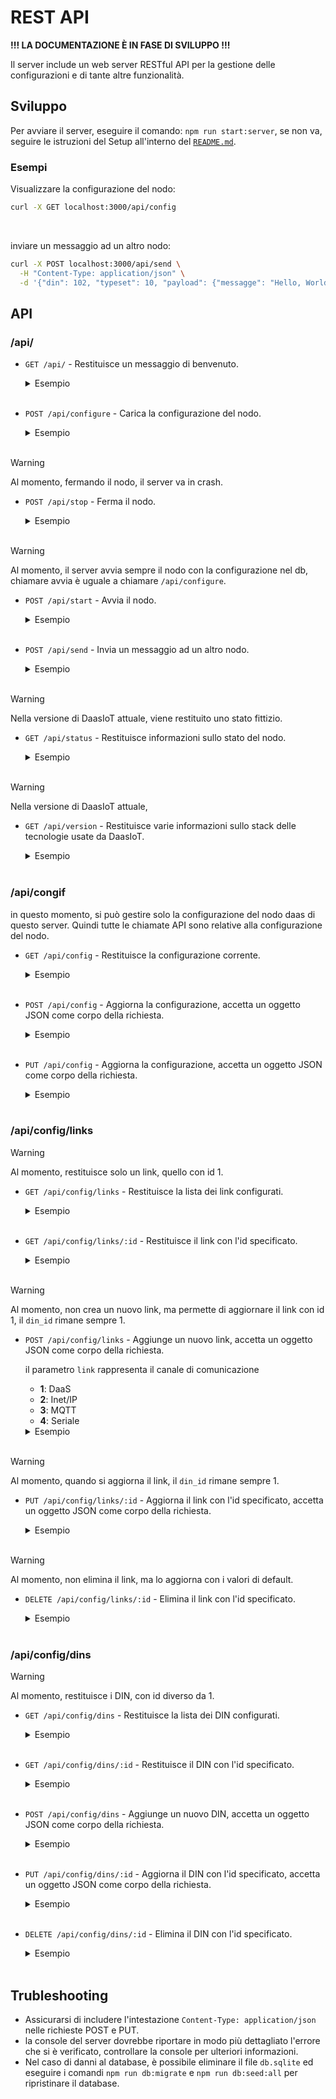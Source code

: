 <!-- 
curl -Xs GET     localhost:3000/api/
curl -Xs POST    localhost:3000/api/configure
curl -Xs POST    localhost:3000/api/stop
curl -Xs POST    localhost:3000/api/start
curl -Xs POST    localhost:3000/api/send
curl -Xs GET     localhost:3000/api/status
curl -Xs GET     localhost:3000/api/version
curl -Xs GET     localhost:3000/api/config
curl -Xs POST    localhost:3000/api/config
curl -Xs PUT     localhost:3000/api/config
curl -Xs GET     localhost:3000/api/config/links
curl -Xs GET     localhost:3000/api/config/links/:id
curl -Xs POST    localhost:3000/api/config/links
curl -Xs PUT     localhost:3000/api/config/links/:id
curl -Xs DELETE  localhost:3000/api/config/links/:id
curl -Xs GET     localhost:3000/api/config/dins/
curl -Xs GET     localhost:3000/api/config/dins/
curl -Xs POST    localhost:3000/api/config/dins/
curl -Xs POST    localhost:3000/api/config/dins/
curl -Xs PUT     localhost:3000/api/config/dins/:id
curl -Xs DELETE  localhost:3000/api/config/dins/:id
-->

# REST API

**!!! LA DOCUMENTAZIONE È IN FASE DI SVILUPPO !!!**

Il server include un web server RESTful API per la gestione delle configurazioni e di tante altre funzionalità.

## Sviluppo

Per avviare il server, eseguire il comando: `npm run start:server`, se non va, seguire le istruzioni del Setup all'interno del [`README.md`](README.md#setup).

### Esempi

Visualizzare la configurazione del nodo:
```bash
curl -X GET localhost:3000/api/config
```
<br>

inviare un messaggio ad un altro nodo:
```bash
curl -X POST localhost:3000/api/send \
  -H "Content-Type: application/json" \
  -d '{"din": 102, "typeset": 10, "payload": {"messagge": "Hello, World!"} }'
```


## API

### /api/

- `GET /api/` - Restituisce un messaggio di benvenuto.
  <details>
    <summary>Esempio</summary>
    
    #### Richiesta
    ```bash
    curl -X GET localhost:3000/api/
    ```
    #### Risposta
    ```json
    {
      "name": "DaasIoT API",
      "version": 0,
      "status": "OK"
    }
    ```
  </details>
  </br>

- `POST /api/configure` - Carica la configurazione del nodo.
  <details>
    <summary>Esempio</summary>
    
    #### Richiesta
    ```bash
    curl -X POST localhost:3000/api/configure
    ```
    #### Risposta
    ```json
    "Applicata configurazione."
    ```
  </details>
  </br>

> [!WARNING]
> Al momento, fermando il nodo, il server va in crash.
- `POST /api/stop` - Ferma il nodo.
  <details>
    <summary>Esempio</summary>
    
    #### Richiesta
    ```bash
    curl -X POST localhost:3000/api/stop
    ```
    #### Risposta
    ```json
    {
      "message": "Nodo stoppato."
    }
    ```
  </details>
  </br>

> [!WARNING]
> Al momento, il server avvia sempre il nodo con la configurazione nel db, chiamare avvia è uguale a chiamare `/api/configure`.
- `POST /api/start` - Avvia il nodo.
  <details>
    <summary>Esempio</summary>
    
    #### Richiesta
    ```bash
    curl -X POST localhost:3000/api/start
    ```
    #### Risposta
    ```json
    "Nodo locale avviato."
    ```
  </details>
  </br>

- `POST /api/send` - Invia un messaggio ad un altro nodo.
  <details>
    <summary>Esempio</summary>
    
    #### Richiesta
    ```bash
    curl -X POST -H "Content-Type: application/json" -d '{
      "din": 102,
      "typeset": 10,
      "payload": {"messagge": "Hello, World!"}
    }' localhost:3000/api/send
    ```
    #### Risposta
    ```json
    {
      "message": "OK"
    }
    ```

    #### Extra

    Se si vuole testare il funzionamento di questo comando, avviare sia il server che il sender con il comando `npm run start:sender` e inviare un messaggio con il comando sopra. Il sender dovrebbe ricevere il messaggio e stamparlo a console.
    
    1. Terminale 1 - Avvia il server
    ```bash
    npm run start:server
    ```
    2. Terminale 2 - Avvia il sender
    ```bash
    npm run start:sender
    ```
    3. Terminale 3 - Invia un messaggio
    ```bash
    curl -X POST -H "Content-Type: application/json" -d '{
      "din": 102,
      "typeset": 10,
      "payload": {"messagge": "Hello, World!"}
    }' localhost:3000/api/send
    ```
  </details>
  </br>

> [!WARNING]
> Nella versione di DaasIoT attuale, viene restituito uno stato fittizio.
- `GET /api/status` - Restituisce informazioni sullo stato del nodo.
  <details>
    <summary>Esempio</summary>
    
    #### Richiesta
    ```bash
    curl -X GET localhost:3000/api/status
    ```
    #### Risposta
    ```json
    {
      "lasttime": 0,
      "hwver": 0,
      "linked": 0,
      "sync": 0,
      "lock": 0,
      "sklen": 1,
      "skey": "\u0000",
      "form": 2202771200,
      "codec": 32766
    }
    ```
  </details>
  </br>

> [!WARNING]
> Nella versione di DaasIoT attuale, 
- `GET /api/version` - Restituisce varie informazioni sullo stack delle tecnologie usate da DaasIoT.
  <details>
    <summary>Esempio</summary>
    
    #### Richiesta
    ```bash
    curl -X GET localhost:3000/api/version
    ```
    #### Risposta
    ```json
    {
      "version": "0.0.1",
      "node": "v14.17.0",
      "express": "4.17.1",
      "sequelize": "6.6.5",
      "sqlite3": "5.0.2"
    }
    ```
  </details>
  </br>





### /api/congif

in questo momento, si può gestire solo la configurazione del nodo daas di questo server. Quindi tutte le chiamate API sono relative alla configurazione del nodo.

- `GET /api/config` - Restituisce la configurazione corrente.
  <details>
    <summary>Esempio</summary>
    
    #### Richiesta
    ```bash
    curl -X GET localhost:3000/api/config
    ```
    #### Risposta
    ```json
    {
      "id": 1,
      "title": "Default Gateway node",
      "din_id": 1,
      "acpt_all": false,
      "enable": true,
      "createdAt": "2024-05-24T08:35:57.050Z",
      "updatedAt": null,
      "din": {
        "id": 1,
        "sid": "100",
        "din": "101",
        "p_res": "000",
        "skey": "3b92a1a3d85b8"
      }
    }
    ```
  </details>
  </br>

- `POST /api/config` - Aggiorna la configurazione, accetta un oggetto JSON come corpo della richiesta.
  <details>
    <summary>Esempio</summary>
    
    #### Richiesta
    ```bash
    curl -X POST -H "Content-Type: application/json" -d '{
      "title": "Different Name",
      "din_id": 1,
      "acpt_all": false,
      "enable": true,
      "din": {
        "id": 1,
        "sid": "100",
        "din": "101"
      }
    }' localhost:3000/api/config
    ```
    #### Risposta
    ```json
    {
      "id": 1,
      "title": "Different Name",
      "din_id": 1,
      "acpt_all": false,
      "enable": true,
      "createdAt": "2024-05-24T08:35:57.050Z",
      "updatedAt": "2024-08-26T16:36:03.477Z",
      "din": {
        "id": 1,
        "sid": "100",
        "din": "101",
        "p_res": "000",
        "skey": "3b92a1a3d85b8"
      }
    }
    ```
  </details>
  </br>

- `PUT /api/config` - Aggiorna la configurazione, accetta un oggetto JSON come corpo della richiesta.
  <details>
    <summary>Esempio</summary>
    
    #### Richiesta
    ```bash
    curl -X PUT -H "Content-Type: application/json" -d '{
      "id": 1,
      "title": "Default Gateway node",
      "din_id": 1,
      "acpt_all": false,
      "enable": true,
      "din": {
        "id": 1,
        "sid": "100",
        "din": "101"
      }
    }' localhost:3000/api/config
    ```
    #### Risposta
    ```json
    {
      "message": "DinLocal aggiornato con successo."
    }
    ```
  </details>
  </br>
  

### /api/config/links

> [!WARNING]
> Al momento, restituisce solo un link, quello con id 1.
- `GET /api/config/links` - Restituisce la lista dei link configurati.
  <details>
    <summary>Esempio</summary>
    
    #### Richiesta
    ```bash
    curl -X GET localhost:3000/api/config/links
    ```
    #### Risposta
    ```json
    [
      {
        "id": 1,
        "link": 2,
        "din_id": 1,
        "url": "127.0.0.1:2101",
        "createdAt": "2024-05-24T08:35:57.050Z",
        "updatedAt": null
      }
    ]
    ```
  </details>
  </br>
- `GET /api/config/links/:id` - Restituisce il link con l'id specificato.
  <details>
    <summary>Esempio</summary>
    
    #### Richiesta
    ```bash
    curl -X GET localhost:3000/api/config/links/2
    ```

    #### Risposta
    ```json
    {
      "id": 2,
      "link": 2,
      "din_id": 2,
      "url": "127.0.0.1:2102",
      "createdAt": "2024-05-24T08:35:57.050Z",
      "updatedAt": null
    }
    ```
  </details>
  </br>

> [!WARNING]
> Al momento, non crea un nuovo link, ma permette di aggiornare il link con id 1, il `din_id` rimane sempre 1.
- `POST /api/config/links` - Aggiunge un nuovo link, accetta un oggetto JSON come corpo della richiesta.

  il parametro `link` rappresenta il canale di comunicazione
  - **1**: DaaS
  - **2**: Inet/IP
  - **3**: MQTT
  - **4**: Seriale

  <details>
    <summary>Esempio</summary>
    
    #### Richiesta
    ```bash
    curl -X POST -H "Content-Type: application/json" -d '{
      "link": 2,
      "din_id": 2
    }' localhost:3000/api/config/links
    ```
    #### Risposta
    Torna un array con un solo elemento, l'id del link aggiornato.
    ```json
    [
      1
    ]
    ```
  </details>
  </br>

> [!WARNING]
> Al momento, quando si aggiorna il link, il `din_id` rimane sempre 1.
- `PUT /api/config/links/:id` - Aggiorna il link con l'id specificato, accetta un oggetto JSON come corpo della richiesta.

  <details>
    <summary>Esempio</summary>
    
    #### Richiesta
    ```bash
    curl -X PUT -H "Content-Type: application/json" -d '{
      "link": 2,
      "url": "127.0.0.1:1984"
    }' localhost:3000/api/config/links/2
    ```
    #### Risposta
    ```json
    {
      "message": "Link aggiornato con successo."
    }
    ```
  </details>
  </br>

> [!WARNING]
> Al momento, non elimina il link, ma lo aggiorna con i valori di default.
- `DELETE /api/config/links/:id` - Elimina il link con l'id specificato.

  <details>
    <summary>Esempio</summary>
    
    #### Richiesta
    ```bash
    curl -X DELETE localhost:3000/api/config/links/2
    ```
    #### Risposta
    ```json
    {
      "message": "Link eliminato con successo."
    }
    ```
  </details>
  </br>

### /api/config/dins

> [!WARNING]
> Al momento, restituisce i DIN, con id diverso da 1.
- `GET /api/config/dins` - Restituisce la lista dei DIN configurati.
  <details>
    <summary>Esempio</summary>
    
    #### Richiesta
    ```bash
    curl -X GET localhost:3000/api/config/dins
    ```
    #### Risposta
    ```json
    [
      {
        "id": 2,
        "sid": "100",
        "din": "102",
        "p_res": "000",
        "skey": "9efafc3b2a94f"
      }
    ]
    ```
  </details>
  </br>

- `GET /api/config/dins/:id` - Restituisce il DIN con l'id specificato.
  <details>
    <summary>Esempio</summary>
    
    #### Richiesta
    ```bash
    curl -X GET localhost:3000/api/config/dins/1
    ```
    #### Risposta
    ```json
    {    
      "id": 1,
      "sid": "100",
      "din": "101",
      "p_res": "000",
      "skey": "3b92a1a3d85b8"
    }
    ```
  </details>
  </br>

- `POST /api/config/dins` - Aggiunge un nuovo DIN, accetta un oggetto JSON come corpo della richiesta.
  <details>
    <summary>Esempio</summary>
    
    #### Richiesta
    ```bash
    curl -X POST -H "Content-Type: application/json" -d '{
      "sid": "100",
      "din": "104",
      "p_res": "000",
      "skey": "1234567890"
    }' localhost:3000/api/config/dins
    ```
    #### Risposta
    ```json
    {
      "id": 3,
      "sid": "100",
      "din": "104",
      "p_res": "000",
      "skey": "1234567890"
    }
    ```
  </details>
  </br>

- `PUT /api/config/dins/:id` - Aggiorna il DIN con l'id specificato, accetta un oggetto JSON come corpo della richiesta.
  <details>
    <summary>Esempio</summary>
    
    #### Richiesta
    ```bash
    curl -X PUT -H "Content-Type: application/json" -d '{
      "din": "105"
    }' localhost:3000/api/config/dins/3
    ```
    #### Risposta
    ```json
    {
      "message": "Din aggiornato con successo."
    }
    ```
  </details>
  </br>

- `DELETE /api/config/dins/:id` - Elimina il DIN con l'id specificato.
  <details>
    <summary>Esempio</summary>
    
    #### Richiesta
    ```bash
    curl -X DELETE localhost:3000/api/config/dins/3
    ```
    #### Risposta
    ```json
    {
      "message": "Din eliminato con successo."
    }
    ```
  </details>
  </br>


## Trubleshooting

- Assicurarsi di includere l'intestazione `Content-Type: application/json` nelle richieste POST e PUT.
- la console del server dovrebbe riportare in modo più dettagliato l'errore che si è verificato, controllare la console per ulteriori informazioni.
- Nel caso di danni al database, è possibile eliminare il file `db.sqlite` ed eseguire i comandi `npm run db:migrate` e `npm run db:seed:all` per ripristinare il database.
